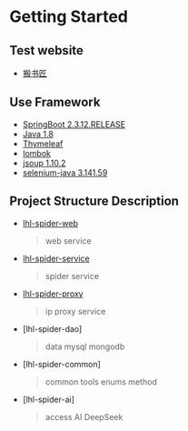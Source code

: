 # Getting Started

## Test website
* [搬书匠](http://www.banshujiang.cn/)

## Use Framework
* [SpringBoot 2.3.12.RELEASE]()
* [Java 1.8]()
* [Thymeleaf]()
* [lombok]()
* [jsoup 1.10.2]()
* [selenium-java 3.141.59]()

## Project Structure Description
* [lhl-spider-web]()
    > web service
* [lhl-spider-service]()
    > spider service
* [lhl-spider-proxy]()
    > ip proxy service
* [lhl-spider-dao]
    > data mysql mongodb
* [lhl-spider-common]
    > common tools enums method
* [lhl-spider-ai]
    > access AI  DeepSeek
